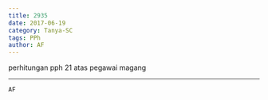 ```yaml
---
title: 2935
date: 2017-06-19
category: Tanya-SC
tags: PPh
author: AF
---
```


perhitungan pph 21 atas pegawai magang

---



`AF`

